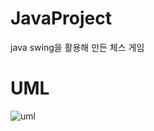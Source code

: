 # JavaProject
java swing을 활용해 만든 체스 게임

# UML
![uml](https://github.com/user-attachments/assets/029d1a1b-dff4-45b8-bcef-f86c40c754e0)
